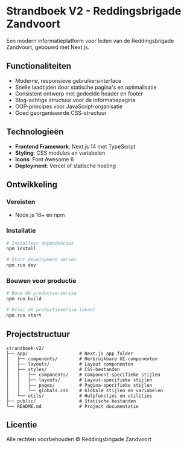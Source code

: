 # Strandboek V2 - Reddingsbrigade Zandvoort

Een modern informatieplatform voor leden van de Reddingsbrigade Zandvoort, gebouwd met Next.js.

## Functionaliteiten

- Moderne, responsieve gebruikersinterface
- Snelle laadtijden door statische pagina's en optimalisatie
- Consistent ontwerp met gedeelde header en footer
- Blog-achtige structuur voor de informatiepagina
- OOP-principes voor JavaScript-organisatie
- Goed georganiseerde CSS-structuur

## Technologieën

- **Frontend Framework**: Next.js 14 met TypeScript
- **Styling**: CSS modules en variabelen
- **Icons**: Font Awesome 6
- **Deployment**: Vercel of statische hosting

## Ontwikkeling

### Vereisten

- Node.js 18+ en npm

### Installatie

```bash
# Installeer dependencies
npm install

# Start development server
npm run dev
```

### Bouwen voor productie

```bash
# Bouw de productie-versie
npm run build

# Draai de productieversie lokaal
npm run start
```

## Projectstructuur

```
strandboek-v2/
├── app/                   # Next.js app folder
│   ├── components/        # Herbruikbare UI-componenten
│   ├── layouts/           # Layout componenten
│   ├── styles/            # CSS-bestanden
│   │   ├── components/    # Component-specifieke stijlen
│   │   ├── layouts/       # Layout-specifieke stijlen
│   │   ├── pages/         # Pagina-specifieke stijlen
│   │   └── globals.css    # Globale stijlen en variabelen
│   └── utils/             # Hulpfuncties en utilities
├── public/                # Statische bestanden
└── README.md              # Project documentatie
```

## Licentie

Alle rechten voorbehouden © Reddingsbrigade Zandvoort 